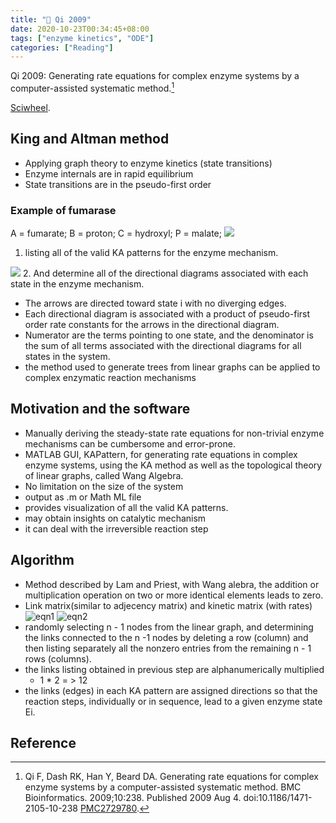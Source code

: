 ```yaml
---
title: "📝 Qi 2009"
date: 2020-10-23T00:34:45+08:00
tags: ["enzyme kinetics", "ODE"]
categories: ["Reading"]
---
```


Qi 2009: Generating rate equations for complex enzyme systems by a computer-assisted systematic method.[^Qi2009]


[Sciwheel](https://sciwheel.com/work/#/items/5333945).
<!--more-->

## King and Altman method
* Applying graph theory to enzyme kinetics (state transitions)
* Enzyme internals are in rapid equilibrium
* State transitions are in the pseudo-first order
### Example of fumarase
A = fumarate; B = proton; C = hydroxyl; P = malate;
![](https://www.ncbi.nlm.nih.gov/pmc/articles/PMC2729780/bin/1471-2105-10-238-1.jpg)
1. listing all of the valid KA patterns for the enzyme mechanism.

![](https://www.ncbi.nlm.nih.gov/pmc/articles/PMC2729780/bin/1471-2105-10-238-2.jpg)
2. And determine all of the directional diagrams associated with each state in the enzyme mechanism.
* The arrows are directed toward state i with no diverging edges.
* Each directional diagram is associated with a product of pseudo-first order rate constants for the arrows in the directional diagram.
* Numerator are the terms pointing to one state, and the denominator is the sum of all terms associated with the directional diagrams for all states in the system.
* the method used to generate trees from linear graphs can be applied to complex enzymatic reaction mechanisms

## Motivation and the software
* Manually deriving the steady-state rate equations for non-trivial enzyme mechanisms can be cumbersome and error-prone.
* MATLAB GUI, KAPattern, for generating rate equations in complex enzyme systems, using the KA method as well as the topological theory of linear graphs, called Wang Algebra.
* No limitation on the size of the system
* output as .m or Math ML file
* provides visualization of all the valid KA patterns.
* may obtain insights on catalytic mechanism
* it can deal with the irreversible reaction step

## Algorithm
* Method described by Lam and Priest, with Wang alebra, the addition or multiplication operation on two or more identical elements leads to zero.
* Link matrix(similar to adjecency matrix) and kinetic matrix (with rates)
![eqn1](https://user-images.githubusercontent.com/40054455/86706566-9ac57980-c049-11ea-88ba-a03e8120149c.png)
![eqn2](https://user-images.githubusercontent.com/40054455/86706573-9bf6a680-c049-11ea-92e9-ee977d0e8f70.png)
* randomly selecting n - 1 nodes from the linear graph, and determining the links connected to the n -1 nodes by deleting a row (column) and then listing separately all the nonzero entries from the remaining n - 1 rows (columns).
* the links listing obtained in previous step are alphanumerically multiplied
    * 1 * 2 = > 12
* the links (edges) in each KA pattern are assigned directions so that the reaction steps, individually or in sequence, lead to a given enzyme state Ei.

## Reference
[^Qi2009]: Qi F, Dash RK, Han Y, Beard DA. Generating rate equations for complex enzyme systems by a computer-assisted systematic method. BMC Bioinformatics. 2009;10:238. Published 2009 Aug 4. doi:10.1186/1471-2105-10-238
[PMC2729780](https://www.ncbi.nlm.nih.gov/pmc/articles/PMC2729780/).
